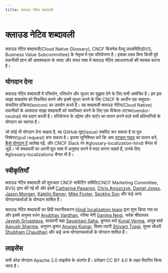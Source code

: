 ```yaml
---
title: क्लाउड नेटिव शब्दावली
---
```


# क्लाउड नेटिव शब्दावली

क्लाउड नेटिव शब्दावली(Cloud Native Glossary), CNCF बिजनेस वैल्यू उपसमिति(BVS, Business Value Subcommittee) के नेतृत्व में एक परियोजना है। इसका लक्ष्य बिना किसी पूर्व तकनीकी ज्ञान की आवश्यकता के स्पष्ट और सरल भाषा में क्लाउड नेटिव अवधारणाओं की व्याख्या करना है।

## योगदान देना

क्लाउड नेटिव शब्दावली में परिवर्तन, परिवर्धन और सुधार का सुझाव देने के लिए सभी आमंत्रित हैं। हम इस साझा शब्दकोष को विकसित करने और इसमें सुधार करने के लिए CNCF के आधीन एक समुदाय-संचालित प्रक्रिया(lexicon) का उपयोग करते हैं। यह शब्दावली क्लाउड नेटिव(Cloud Native) तकनीकों के आसपास साझा शब्दावली को व्यवस्थित करने के लिए एक विक्रेता-तटस्थ(vendor-neutral) मंच प्रदान करती है। परियोजना के उद्देश्य और चार्टर का पालन करने वाले सभी प्रतिभागियों के योगदान का स्वागत है।

जो कोई भी योगदान देना चाहता है, वह GitHub मुद्दा(issue) सबमिट कर सकता है या पुल रिक्वेस्ट(pull request) बना सकता है। कृपया सुनिश्चित करें कि आप [स्टाइल गाइड](/hi/style-guide/) का पालन करें, [कैसे योगदान दें](/hi/contribute/) आलेख पढ़ें, और CNCF Slack पर #glossary-localization-hindi चैनल से जुड़ें। जो शब्दावली का अपनी मूल भाषा में अनुवाद करने में मदद करना चाहते हैं, उनके लिए #glossary-localizations चैनल भी है।

## स्वीकृतियाँ

क्लाउड नेटिव शब्दावली की शुरुआत CNCF मार्केटिंग समिति(CNCF Marketing Committee, BVS) द्वारा की गई थी और इसमें [Catherine Paganini](https://www.linkedin.com/in/catherinepaganini/en/), [Chris Aniszczyk](https://www.linkedin.com/in/caniszczyk/),
[Daniel Jones](https://www.linkedin.com/in/danieljoneseb/?originalSubdomain=uk), [Jason Morgan](https://www.linkedin.com/in/jasonmorgan2/), [Katelin Ramer](https://www.linkedin.com/in/katelinramer/), [Mike Foster](https://www.linkedin.com/in/mfosterche/?originalSubdomain=ca), [Seokho Son](https://www.linkedin.com/in/seokho-son/) और कई अन्य योगदानकर्ताओं के योगदान शामिल हैं।

क्लाउड नेटिव शब्दावली का हिंदी स्थानीयकरण [Hindi localization team](https://cloud-native.slack.com/archives/C02PCHEQXK6) द्वारा शुरू किया गया था और इसमें अनुभव वर्धन [Anubhav Vardhan](https://twitter.com/anubha_v_ardhan), 
गरिमा नेगी [Garima Negi](https://www.linkedin.com/in/garima-negi-03980ba8/), जयेश श्रीवास्तव [Jayesh Srivastava](https://www.linkedin.com/in/jayesh-srivastava/), 
सायंतनी सहा [Sayantani Saha](https://www.linkedin.com/in/sayantani-saha-47a55b1bb/), 
कुणाल वर्मा [Kunal Verma](https://www.linkedin.com/in/verma-kunal/), 
आयुष शर्मा [Aayush Sharma](https://www.linkedin.com/in/aayush-sharma967/), अनुराग कुमार [Anurag Kumar](https://github.com/kranurag7), 
शिवम त्यागी [Shivam Tyagi](https://www.linkedin.com/in/shivam-tyagi-57b7341a6/?originalSubdomain=in), 
शुभम चौधरी [Shubham Chaudhari](https://www.linkedin.com/in/shubham28698/) और कई अन्य योगदानकर्ताओं के योगदान शामिल हैं।

## लाइसेंस

सभी कोड योगदान Apache 2.0 लाइसेंस के अंतर्गत हैं। प्रलेखन CC BY 4.0 के तहत वितरित किया जाता है।
